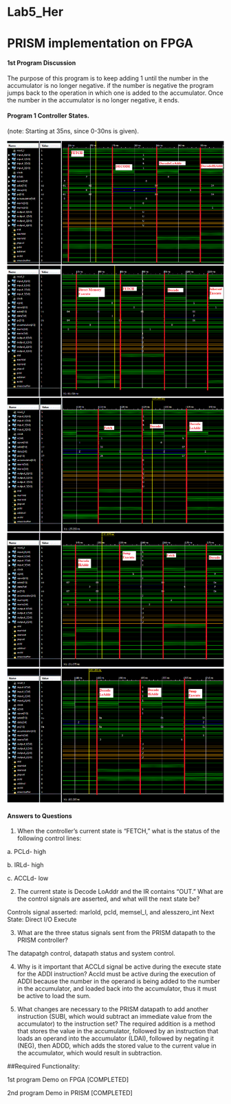Lab5_Her
========

PRISM implementation on FPGA
========

#### 1st Program Discussion

The purpose of this program is to keep adding 1 until the number in the accumulator is no longer negative. if the number is negative the program jumps back to the operation in which one is added to the accumulator. Once the number in the accumulator is no longer negative, it ends.

#### Program 1 Controller States.

(note: Starting at 35ns, since 0-30ns is given).

  ![alt text](https://github.com/vipersfly23/Lab5_Her/blob/master/1.gif?raw=true "Control State 1 of 5")
  ![alt text](https://github.com/vipersfly23/Lab5_Her/blob/master/2.gif?raw=true "Control State 2 of 5")
  ![alt text](https://github.com/vipersfly23/Lab5_Her/blob/master/3.gif?raw=true "Control State 3 of 5")
  ![alt text](https://github.com/vipersfly23/Lab5_Her/blob/master/4.gif?raw=true "Control State 4 of 5")
  ![alt text](https://github.com/vipersfly23/Lab5_Her/blob/master/5.gif?raw=true "Control State 5 of 5")
          

#### Answers to Questions

1.	When the controller’s current state is “FETCH,” what is the status of the following control lines:

a.	PCLd-  high

b.	IRLd- high

c.	ACCLd- low

2.	The current state is Decode LoAddr and the IR contains “OUT.”  What are the control signals are asserted, and what will the next state be?

Controls signal asserted: marlold, pcld, memsel_l, and alesszero_int
Next State: Direct I/O Execute

3.	What are the three status signals sent from the PRISM datapath to the PRISM controller?

The datapatgh control, datapath status and system control.

4.	Why is it important that ACCLd signal be active during the execute state for the ADDI instruction?
Accld must be active during the execution of ADDI because the number in the operand is being added to the number
in the accumulator, and loaded back into the accumulator, thus it must be active to load the sum.


5.	What changes are necessary to the PRISM datapath to add another instruction (SUBI, which would subtract an immediate value from the accumulator) to the instruction set?
The required addition is a method that stores the value in the accumulator, followed by an instruction that loads an operand into the accumulator (LDAI), followed by negating it (NEG), then ADDD, which adds the stored value to the current value in the accumulator, which would result in subtraction.


##Required Functionality:

  1st program Demo on FPGA [COMPLETED]
  
  2nd program Demo in PRISM [COMPLETED]

  
